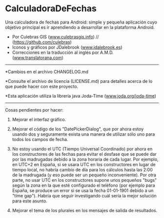 CalculadoraDeFechas
===================

Una calculadora de fechas para Android: simple y pequeña aplicación cuyo objetivo principal es ir
aprendiendo a desarrollar en la plataforma Android.

* Por Culebras GIS (www.culebrasgis.info) // (https://github.com/culebras)
* Iconos y gráficos por JDalebrook (www.jdalebrook.es)
* Correcciones en la traducción al inglés por A.M.D. (www.translatorana.com)
_____________________________________________

*Cambios en el archivo CHANGELOG.md

*Consulte el archivo de licencia (LICENSE.md) para detalles acerca de lo que puede hacer con
este proyecto.

*Esta aplicación utiliza la librería java Joda-Time (www.joda.org/joda-time)
_____________________________________________

Cosas pendientes por hacer:

1. Mejorar el interfaz gráfico.

2. Mejorar el código de los "DatePickerDialog", que por ahora estoy usando dos y seguramente exista
una manera de utilizar sólo uno para todos los campos de fecha.

3. No estoy usando el UTC (Tiempo Universal Coordinado) por ahora en los constructores de las
fechas para evitar el desfase que se puede dar por las madrugadas debido a la zona horaria de cada
lugar. Por ejemplo, en UTC+2 en España, si se usara UTC en los constructores en lugar de tiempo
local, no habría cambio de día para los cálculos hasta las 2:00 de la madrugada (y eso puede ser
un pequeño inconveniente). Por otra parte, no usar UTC en los constructores supone unos pequeños
"bugs" según la zona en la que esté configurado el teléfono (por ejemplo para España, se produce un
error si se usa la fecha 01-01-1901 debido a un "time gap"). Habría que seguir investigando cuál
sería la mejor solución para este asunto.

4. Mejorar el tema de los plurales en los mensajes de salida de resultados.

